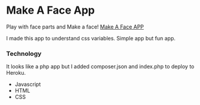 # Make A Face App

Play with face parts and Make a face!
[Make A Face APP](https://make-a-face.herokuapp.com/)

I made this app to understand css variables. Simple app but fun app.

### Technology
It looks like a php app but I added composer.json and index.php to deploy to Heroku.

- Javascript
- HTML
- CSS
